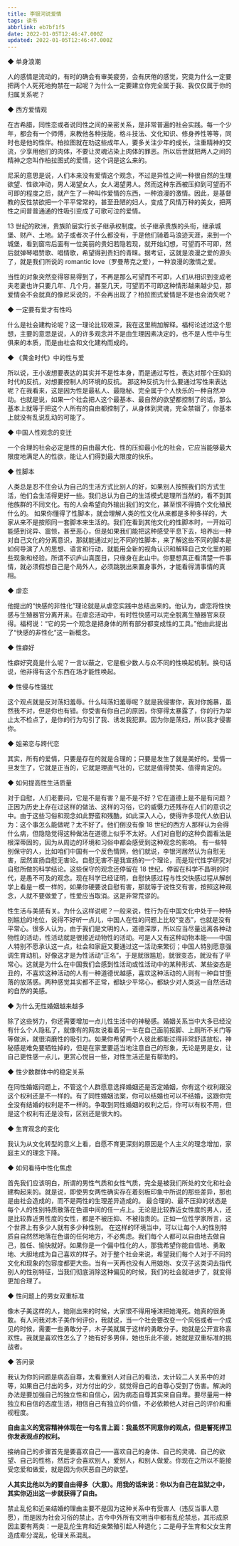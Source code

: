```yaml
---
title: 李银河说爱情
tags: 读书
abbrlink: eb7bf1f5
date: 2022-01-05T12:46:47.000Z
updated: 2022-01-05T12:46:47.000Z
---
```


◆ 单身浪潮

人的感情是流动的，有时的确会有审美疲劳，会有厌倦的感觉，究竟为什么一定要把两个人死死地拘禁在一起呢？为什么一定要建立你完全属于我、我仅仅属于你的归属关系呢？

◆ 西方爱情观

在古希腊，同性恋或者说同性之间的亲密关系，是非常普遍的社会实践。每一个少年，都会有一个师傅，来教他各种技能，格斗技法、文化知识、修身养性等等，同时也是他的性伴。柏拉图就在劝这些成年人，要多关注少年的成长，注重精神的交流，少享用他们的肉体，不要让灵魂沾染上肉体的罪恶。所以后世就把两人之间的精神之恋叫作柏拉图式的爱情，这个词是这么来的。

<!-- more -->

尼采的意思是说，人们本来没有爱情这个观念，不过是异性之间一种很自然的生理欲望、性欲冲动，男人渴望女人，女人渴望男人。然而这种东西被压抑到可望而不可即的程度之后，就产生了一种叫作爱情的东西，一种浪漫的激情。因此，是基督教的反性禁欲把一个平平常常的，甚至丑陋的妇人，变成了风情万种的美女，把两性之间普普通通的性吸引变成了可歌可泣的爱情。

13 世纪的欧洲，贵族阶层实行长子继承权制度。长子继承贵族的头衔，继承城堡、财产、土地。幼子或者次子什么都没有，于是他们骑着马浪迹天涯，来到一个城堡，看到窗帘后面有一位美丽的贵妇若隐若现，就开始幻想，可望而不可即，然后就弹琴唱赞歌、唱情歌，希望得到贵妇的青睐。据考证，这就是浪漫之爱的源头了，就是我们所说的 romantic love（罗曼蒂克之爱），一种浪漫的激情之爱。

当性的对象突然变得容易得到了，不再是那么可望而不可即，人们从相识到变成老夫老妻也许只要几年、几个月，甚至几天，可望而不可即这种情形越来越少见，那爱情会不会就真的像尼采说的，不会再出现了？柏拉图式爱情是不是也会消失呢？

◆ 一定要有爱才有性吗

什么是社会建构论呢？这一理论比较艰深，我在这里稍加解释。福柯论述过这个思想，主要的意思是说，人的许多观念并不是由生理因素决定的，也不是人性中与生俱来的本质，而是由社会和文化建构而成的。

◆ 《黄金时代》中的性与爱

所以说，王小波想要表达的其实并不是性本身，而是通过写性，表达对那个压抑的时代的反抗，对想要控制人的环境的反抗。
那这种反抗为什么要通过写性来表达呢？在我看来，这是因为性是最私人、最隐秘、完全属于个人快乐的一种自然冲动。也就是说，如果一个社会把人这个最基本、最自然的欲望都控制了的话，那么基本上就等于把这个人所有的自由都控制了，从身体到灵魂，完全禁锢了，你基本上就没有乱说乱动的可能了。

◆ 中国人性观念的变迁

一个合理的社会必定是性的自由最大化、性的压抑最小化的社会，它应当能够最大限度地满足人的性欲，能让人们得到最大限度的快乐。

◆ 性脚本

人类总是忍不住会认为自己的生活方式比别人的好，如果别人按照我们的方式生活，他们会生活得更好一些。我们总认为自己的生活模式是理所当然的，看不到其他族群的不同文化。有的人会希望向外输出我们的文化，甚至恨不得搞个文化殖民什么的。
如果你懂得了性脚本，就会理解人类的性文化从来都是多种多样的，大家从来不是按照同一套脚本来生活的。我们在看到其他文化的性脚本时，一开始可能感到诧异、震惊，甚至恶心，但是如果我们能把这种感受平息下去，培养出一种对自己文化的分离意识，那就能通过对比不同的性脚本，来了解这些不同的脚本是如何导演了人的思想、语言和行动，就能用全新的视角认识和解释自己文化里的那些现象和经验。所谓不识庐山真面目，只缘身在此山中。你要想真正看清楚一件事情，就必须假想自己是个局外人，必须跳脱出来置身事外，才能看得清事情的真相。

◆ 虐恋

他提出的“快感的非性化”理论就是从虐恋实践中总结出来的。他认为，虐恋将性快感与生殖器官分离开来。在虐恋活动中，有时性快感可以完全脱离生殖器官来获得。福柯说：“它的另一个观念是把身体的所有部分都变成性的工具。”他由此提出了“快感的非性化”这一新概念。

◆ 性癖好

性癖好究竟是什么呢？一言以蔽之，它是极少数人与众不同的性唤起机制。换句话说，他非得有这个东西在场才能性唤起。

◆ 性侵与性骚扰

这个观点就是反对荡妇羞辱。什么叫荡妇羞辱呢？就是我侵害你，我对你施暴，虽然我不对，但是你也有错。你受害有你自己的原因，你穿得太暴露了，你的行为举止太不检点了，是你的行为勾引了我、诱发我犯罪。因为你是荡妇，所以我才侵害你。

◆ 姐弟恋与跨代恋

其实，所有的爱情，只要是存在的就是合理的；只要是发生了就是美好的。爱情一旦发生了，它就是正当的，它就是理直气壮的，它就是值得赞美、值得肯定的。

◆ 如何提高性生活质量

对于自慰，人们老要问，它是不是有害？是不是不好？它在道德上是不是有问题？正因为历史上存在过这样的做法、这样的习俗，它的威慑力还残存在人们的意识之中。由于这些习俗和观念如此野蛮和残酷，如此深入人心，使得许多现代人依旧认为：这个事怎么能做呢？太不好了。他们倒没有像 18 世纪的西方人那样认为会得什么病，但隐隐觉得这种做法在道德上似乎不太好。人们对自慰的这种负面看法是根深蒂固的，因为从周边的环境和习俗中都会感受到这种观念的影响。
有一些特别保守的人，比如咱们中国有一个反色情网，他们就说，李银河居然认为自慰无害，居然宣扬自慰无害论。自慰无害不是我宣扬的一个理论，而是现代性学研究对自慰所做的科学结论。这些保守的观念还停留在 18 世纪，停留在科学不昌明的时代，是愚不可及的观念。现在科学已经证明，自慰快感过程与性交快感过程从解剖学上看是一模一样的，如果你硬要说自慰有害，那就等于说性交有害，按照这种观念，人就不要做爱了，性爱应当取消。这是非常荒谬的。

性生活与美感有关。为什么这样说呢？一般来说，性行为在中国文化中处于一种特别尴尬的地位，说得不好听一点儿，中国人在性的问题上比较“变态”，也就是没有平常心。很多人认为，由于我们是文明的人，道德深厚，所以应当尽量远离各种动物性的活动，性活动就是很接近动物性的活动。可是人又有这种动物本能——中国人特别不愿承认这一点，社会和家庭又要通过这一活动来繁衍；中国人特别愿意强调生育动机，好像这才是为性活动“正名”。于是就很尴尬，就很变态，就没有了平常心。这就是为什么在中国我们会感到性活动或性活动中的某种形式、某些姿态是丑的，不喜欢这种活动的人有一种道德优越感，喜欢这种活动的人则有一种自甘堕落的放荡感。两种感觉其实都不正常，都缺少平常心，都缺少对人类这一自然活动的自然的美感。

◆ 为什么无性婚姻越来越多

除了这些努力，你还需要增加一点儿性生活中的神秘感。婚姻关系当中大多已经没有什么个人隐私了，就像有的网友说看着另一半在自己面前抠脚、上厕所不关门等等做派，就很消磨性的吸引力。如果你希望两个人彼此都能过得非常舒适放松，神秘感是难免要牺牲掉的，但是在家里要适当地注意自己的形象，无论是男是女，让自己更性感一点儿，更赏心悦目一些，对性生活还是有帮助的。

◆ 性少数群体中的稳定关系

在同性婚姻问题上，不管这个人群愿意选择婚姻还是否定婚姻，你有这个权利跟没这个权利还是不一样的。有了同性婚姻法案，你可以结婚也可以不结婚，这跟你完全没有结婚的权利是不一样的。争取到同性婚姻的权利之后，你可以有权不用，但是这个权利有还是没有，区别还是很大的。

◆ 生育观念的变化

我认为从文化转型的意义上看，自愿不育更深刻的原因是个人主义的理念增加，家庭主义的理念下降。

◆ 如何看待中性化焦虑

首先我们应该明白，所谓的男性气质和女性气质，完全是被我们所处的文化和社会建构起来的。就是说，即使男女两性确实存在着刻板印象中所说的那些差异，那也是由社会造成的，而不是两性的生理差异造成的。
最合理的、最不压抑的状态是每个人的性别特质散落在色谱中间的任一点上。无论是比较靠近女性度的男人，还是比较靠近男性度的女性，都是不被压抑、不被指责的。正如一位性学家所言，这个世界上有多少人就有多少种性别。
在这样的环境当中，可以让每个人的性别特质自自然然地落在色谱的任何地方，不必焦虑。我们每个人都可以自由地去做自己，胜任、愉快就好。如果你是一个偏中性化的人，那我希望你能自信地、勇敢地、大胆地成为自己喜欢的样子。对于整个社会来说，希望我们每个人对于不同的文化和现象的包容度都更大些。当有一天再也没有人用娘炮、女汉子这类词去指代别人的性别特征，当我们彻底消除这种偏见的时候，我们的社会就进步了，就变得更加合理了。

◆ 性问题上的男女双重标准

像木子美这样的人，她刚出来的时候，大家恨不得用唾沫把她淹死。她真的很勇敢。有人问我对木子美作何评价，我就说，当一个社会要改变一个风俗或者一个成见的时候，需要一些勇敢分子，木子美就属于这样的勇敢分子。她就是公开宣称喜欢性。我就是喜欢性怎么了？她有好多男伴，她也乐此不疲，她就是双重标准的挑战者。

◆ 答问录

我认为你的问题是病态自尊，太看重别人对自己的看法，太计较二人关系中的对等，如果自己付出的多，对方付出的少，就觉得自己的自尊心受到了伤害。解决的办法是要加强自己的独立性和自信心，因为病态自尊其实来自自卑。要尽量用一种独立和自信的态度生活，相信自己有独立的价值，不必依赖他人对自己的评价和重视程度。

**自由主义的宽容精神体现在一句名言上面：我虽然不同意你的观点，但是誓死捍卫你发表观点的权利。**

接纳自己的步骤首先是要喜欢自己——喜欢自己的身体、自己的灵魂、自己的欲望、自己的性格，然后才会喜欢别人，爱别人，和别人做爱。你现在之所以不能接受恋爱和做爱，就是因为你厌恶自己的欲望。

**人其实比他以为的要自由得多（大意）。用我的话来说：你以为自己在监狱之中，其实你迈出这一步就获得了自由。**

禁止乱伦和近亲结婚的理由主要不是因为这种关系中有受害人（违反当事人意愿），而是因为社会习俗的禁止。古今中外所有文明当中都有乱伦禁忌，其形成原因主要有两类：一是乱伦生育和近亲繁殖引起人种退化；二是母子生育和父女生育造成辈分混乱，伦理关系混乱。
